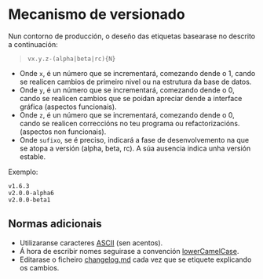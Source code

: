 # Mecanismo de versionado

Nun contorno de producción, o deseño das etiquetas basearase no descrito a continuación:

> `vx.y.z-(alpha|beta|rc){N}`

* Onde `x`, é un número que se incrementará, comezando dende o 1, cando se realicen cambios de primeiro nivel ou na estrutura da base de datos.
* Onde `y`, é un número que se incrementará, comezando dende o 0, cando se realicen cambios que se poidan apreciar dende a interface gráfica (aspectos funcionais).
* Onde `z`, é un número que se incrementará, comezando dende o 0, cando se realicen correccións no teu programa ou refactorizacións. (aspectos non funcionais).
* Onde `sufixo`, se é preciso, indicará a fase de desenvolvemento na que se atopa a versión (alpha, beta, rc). A súa ausencia indica unha versión estable.

Exemplo:

    v1.6.3
    v2.0.0-alpha6
    v2.0.0-beta1

## Normas adicionais

+ Utilizaranse caracteres [ASCII](https://es.wikipedia.org/wiki/ASCII) (sen acentos).
+ Á hora de escribir nomes seguirase a convención [lowerCamelCase](https://es.wikipedia.org/wiki/CamelCase).
+ Editarase o ficheiro [changelog.md](../changelog.md) cada vez que se etiquete explicando os cambios.